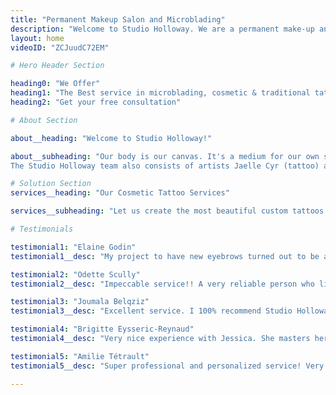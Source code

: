 ```yaml
---
title: "Permanent Makeup Salon and Microblading"
description: "Welcome to Studio Holloway. We are a permanent make-up and microblading salon located on the South Shore of Montreal. Visit our website for more details."
layout: home
videoID: "ZCJuudC72EM"

# Hero Header Section

heading0: "We Offer"
heading1: "The Best service in microblading, cosmetic & traditional tattooing"
heading2: "Get your free consultation"

# About Section

about__heading: "Welcome to Studio Holloway!"

about__subheading: "Our body is our canvas. It's a medium for our own stories; where we've been, what we've done and what makes us who we are! Highlighting the exterior to reflect the beauty of what's going on inside is a passion that artist and owner Jessica Holloway has always loved to pursue. She encourages her clients to celebrate their uniqueness, and strives to help them through her cosmetic tattoo services.<br><br>
The Studio Holloway team also consists of artists Jaelle Cyr (tattoo) and Alina Meshadi (microblading). Together, they offer a multitude of services of the highest quality!"

# Solution Section
services__heading: "Our Cosmetic Tattoo Services"

services__subheading: "Let us create the most beautiful custom tattoos to showcase you!"

# Testimonials

testimonial1: "Elaine Godin"
testimonial1__desc: "My project to have new eyebrows turned out to be a great success... and that's thanks to you. I really appreciated your attention to detail and all those hours you spent by my side to redefine my new eyebrows... Thank you again, they are beautiful!"

testimonial2: "Odette Scully"
testimonial2__desc: "Impeccable service!! A very reliable person who listens to our needs and interests, including our fears. Jessica takes to explain and validate with us. I have nothing but praise from the various services (tattoo, semi-permanent) She has an exceptional creative expression and is very endearing in her professionalism."

testimonial3: "Joumala Belqziz"
testimonial3__desc: "Excellent service. I 100% recommend Studio Holloway. I was interested in the permanent but I wasn't very sure of myself. Jessica took the time to explain to me, and I took the plunge. The result is so natural!!! Thank you Jess!!!"

testimonial4: "Brigitte Eysseric-Reynaud"
testimonial4__desc: "Very nice experience with Jessica. She masters her art perfectly (because she is a real artist) while promoting security and information to the client. Very happy also to have participated in the choice of options and to have been so well advised. Besides, it's good for morale! Thank you, thank you, thank you!"

testimonial5: "Amilie Tétrault"
testimonial5__desc: "Super professional and personalized service! Very attentive to needs and expectations! I visited many places before getting my eyebrows tattooed in a permanent way and I do not regret having chosen the holloway studio! You wouldn't be disappointed."

---
```

